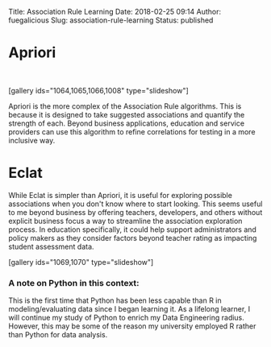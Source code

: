 Title: Association Rule Learning
Date: 2018-02-25 09:14
Author: fuegalicious
Slug: association-rule-learning
Status: published

Apriori
=======

 

\[gallery ids="1064,1065,1066,1008" type="slideshow"\]

Apriori is the more complex of the Association Rule algorithms. This is
because it is designed to take suggested associations and quantify the
strength of each. Beyond business applications, education and service
providers can use this algorithm to refine correlations for testing in a
more inclusive way.

Eclat
=====

While Eclat is simpler than Apriori, it is useful for exploring possible
associations when you don't know where to start looking. This seems
useful to me beyond business by offering teachers, developers, and
others without explicit business focus a way to streamline the
association exploration process. In education specifically, it could
help support administrators and policy makers as they consider factors
beyond teacher rating as impacting student assessment data.

\[gallery ids="1069,1070" type="slideshow"\]

### A note on Python in this context:

This is the first time that Python has been less capable than R in
modeling/evaluating data since I began learning it. As a lifelong
learner, I will continue my study of Python to enrich my Data
Engineering radius. However, this may be some of the reason my
university employed R rather than Python for data analysis.
